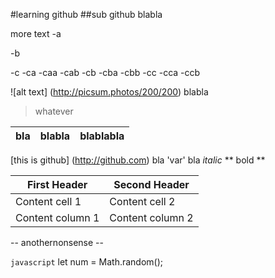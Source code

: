 #learning github
##sub github
blabla

more text
 -a
 
 -b
 
 -c
  -ca
   -caa
   -cab
  -cb
   -cba
   -cbb
  -cc
   -cca
   -ccb
  
 ![alt text] (http://picsum.photos/200/200)
 blabla
 >whatever
 
| bla | blabla | blablabla |
| --- | --- | --- | 
 
[this is github] (http://github.com)
bla 'var' bla
*italic*
** bold **

First Header | Second Header
------------ | -------------
Content cell 1 | Content cell 2
Content column 1 | Content column 2


-- anothernonsense --


```javascript```
let num = Math.random();
```

  
